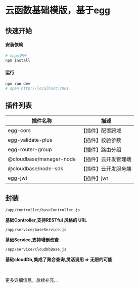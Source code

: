 # 云函数基础模版，基于egg

## 快速开始

#### 安装依赖

```bash
# cnpm更好
npm install
```

#### 运行

```bash
npm run dev
# open http://localhost:7001
```

## 插件列表

| 插件名称                | 描述                 |
| ----------------------- | -------------------- |
| egg-cors                | 【插件】配置跨域     |
| egg-validate-plus       | 【插件】校验参数     |
| egg-router-group        | 【插件】路由分组     |
| @cloudbase/manager-node | 【插件】云开发管理端 |
| @cloudbase/node-sdk     | 【插件】云开发服务端 |
| egg-jwt                 | 【插件】jwt          |

## 封装

`/app/controller/baseController.js`

**基础Controller,支持RESTful 风格的 URL**

`/app/service/baseService.js`

**基础Service,支持增删改查**

`/app/service/cloudDbBase.js`

**基础cloudDb,集成了聚合查询,灵活调用 => 无限的可能**



<br />

更多详细信息，后续补充...